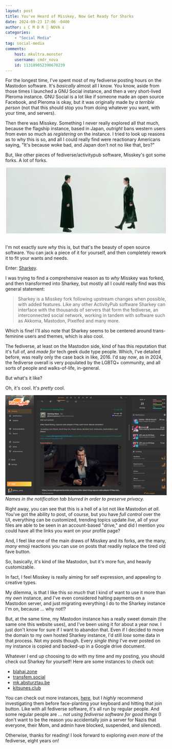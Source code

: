 ```yaml
---
layout: post
title: You've Heard of Misskey, Now Get Ready for Sharks
date: 2024-09-23 17:06 -0400
author: 𐕣 C M D R ░ NOVA 𐕣
categories:
    - "Social Media"
tag: social-media
comments:
    host: mkultra.monster
    username: cmdr_nova
    id: 113189052390670239
---
```


For the longest time, I've spent most of my fediverse posting hours on the Mastodon software. It's *basically* almost all I know. You know, aside from those times I launched a GNU Social instance, and then a very short-lived Pleroma instance. GNU Social is a lot like if someone made an open source Facebook, and Pleroma is okay, but it was originally made by *a terrible person* (not that this should stop you from doing whatever you want, with your time, and servers).

Then there was Misskey. Something I never really explored all that much, because the flagship instance, based in Japan, *outright* bans western users from even so much as *registering* on the instance. I tried to look up reasons as to why this is so, and all I could really find were reactionary Americans saying, "It's because woke bad, and Japan don't not no like that, bro?"

But, like other pieces of fediverse/activitypub software, Misskey's got some forks. A lot of forks. 

<center>
<img src="/img/posts/sharkey/matrix-gun.gif" alt="an animated gif from the scene in The Matrix where Neo and Trinity are in a blank white room, and infinite racks of guns race up to them.">
</center>
<br />

I'm not exactly sure *why* this is, but that's the beauty of open source software. You can jack a piece of it for yourself, and then completely rework it to fit your wants and needs.

Enter: <a href="https://activitypub.software/TransFem-org/Sharkey#findaninstance" target="_blank">Sharkey</a>.

I was trying to find a comprehensive reason as to *why* Misskey was forked, and then transformed into Sharkey, but mostly all I could really find was this general statement:

>Sharkey is a Misskey fork following upstream changes when possible, with added features. Like any other ActivityPub software Sharkey can interface with the thousands of servers that form the fediverse, an interconnected social network, working in tandem with software such as Akkoma, Mastodon, Pixelfed and many more.

Which is fine! I'll also note that Sharkey seems to be centered around trans-feminine users and themes, which is also cool.

The fediverse, at least on the Mastodon side, kind of has this reputation that it's full of, and *made for* tech geek dude type people. Which, I've detailed before, was really only the case back in like, 2016. I'd say *now*, as in 2024, the fediverse overall is very populated by the LGBTQ+ community, and all sorts of people and walks-of-life, in-general.

But what's it like?

Oh, it's cool. It's *pretty* cool.

<center>
<img src="/img/posts/sharkey/sharkey.png" alt="A screenshot of my feed on a Sharkey instance, showcasing all the columns and many buttons and options you can utilize.">
</center>
<i>Names in the notification tab blurred in order to preserve privacy.</i>
<br />

Right away, you can see that this is a hell of a lot not like Mastodon *at all*. You've got the ability to post, of course, but you have *full control* over the UI, everything can be customized, trending topics update *live*, all of your files are able to be seen in an account-based "drive," and did I mention you could have all the links you want on your profile page?

And, I feel like one of the main draws of Misskey and its forks, are the many, *many* emoji reactions you can use on posts that readily replace the tired old fave button.

So, basically, it's kind of like Mastodon, but it's more fun, and heavily customizable.

In fact, I feel Misskey is really aiming for self expression, and appealing to creative types.

My dilemma, is that I like this *so much* that I kind of want to use it more than my *own* instance, and I've even considered halting payments on a Mastodon server, and just migrating everything I do to the Sharkey instance I'm on, because ... why not!?

But, at the same time, my Mastodon instance has a really sweet domain (the same one this website uses), and I've been using it for about a year now. I just don't know for sure if I want to abandon that. Even if I decided to move the domain to my own hosted Sharkey instance, I'd still *lose* some data in that process. Not my posts though. Every *single thing* I've ever posted on my instance is copied and backed-up in a Google drive document.

Whatever I end up choosing to do with my time and my posting, you should check out Sharkey for yourself! Here are some instances to check out:

- <a href="https://blahaj.zone" target="_blank">blahaj.zone</a>
- <a href="https://transfem.social" target="_blank">transfem.social</a>
- <a href="https://mk.absturztau.be" target="_blank">mk.absturztau.be</a>
- <a href="https://kitsunes.club" target="_blank">kitsunes.club</a>

You can check out more instances, <a href="https://fedidb.org/software/sharkey" target="_blank">here</a>, but I *highly* recommend investigating them before face-planting your keyboard and hitting that join button. Like with all fediverse software, it's all run by regular people. And some regular people are ... *not using fediverse software for good things* (I don't want to be the reason you accidentally join a server for Nazis that everyone, their Mom, and admin have blocked, suspended, and silenced).

Otherwise, thanks for reading! I look forward to exploring *even more* of the fediverse, eight years on!
